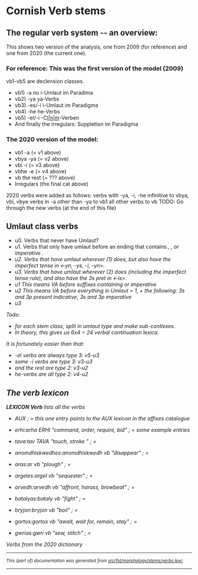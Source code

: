 
# Cornish Verb stems

## The regular verb system -- an overview:

This shows two version of the analysis, one from 2009 (for reference) and
one from 2020 (the current one).

### For reference: This was the first version of the model (2009)
vb1-vb5 are declension classes.
* vb1) -a     no i-Umlaut im Paradima
* vb2) -ya    ya-Verbs
* vb3) -es/-i i-Umlaut im Paradigma
* vb4) -he    he-Verbs
* vb5) -el/-i -C[l|n|m](r)-Verben
* And finally the irregulars: Suppletion im Paradigma

### The 2020 version of the model:
* vb1 -a     (= v1 above)
* vbya -ya   (= v2 above)
* vbi -i     (= v3 above)
* vbhe -e    (= v4 above)
* vb the rest (= ??? above)
* Irregulars (the final cat above)

2020 verbs were added as follows:
verbs with -ya, -i, -he infinitive to vbya, vbi, vbye
verbs in -a other than -ya to vb1
all other verbs to vb
TODO: Go through the new verbs (at the end of this file)

## Umlaut class verbs

* u0. Verbs that never have Umlaut?
* u1. Verbs that only have umlaut before an ending that contains <i>, <y>, <owgh> or imperative <ewgh>.
* u2. Verbs that have umlaut wherever (1) does, but also have the imperfect tense in <-yn, -ys, -i, -yn>.
* u3. Verbs that have umlaut wherever (2) does (including the imperfect tense rule), and also have the 3s pret in <-is>.
* u1 This means VA before suffixes containing <i y owgh> or imperative <ewgh>
* u2 This means VA before everything in Umlaut = 1, + the following: 3s and 3p present indicative, 3s and 3p imperative
* u3

Todo:
* for each stem class, split in umlaut type and make sub-contlexes.
* In theory, this gives us 6x4 = 24 verbal continuation lexica.

It is fortunately easier than that:
* -el verbs are always type 3: v5-u3
* some -i verbs are type 3: v3-u3
* and the rest are type 2: v3-u2
* he-verbs are all type 2: v4-u2

## The verb lexicon

**LEXICON Verb** lists all the verbs
* AUX ; = this one entry points to the AUX lexicon in the affixes catalogue

* erhi:arha ERHI "command, order, require, bid" ; = some example entries
* tava:tav TAVA "touch, stroke " ; = 
* anomdhiskwedhes:anomdhiskwedh vb "disappear" ; = 
* aras:ar vb "plough" ; = 
* argeles:argel vb "sequester" ; = 
* arvedh:arvedh vb "affront, harass, browbeat" ; = 
* batalyas:bataly vb "fight" ; = 
* bryjon:bryjon vb "boil" ; = 
* gortos:gortos vb "await, wait for, remain, stay" ; = 
* gwrias:gwri vb "sew, stitch" ; = 

Verbs from the 2020 dictionary

* * *

<small>This (part of) documentation was generated from [src/fst/morphology/stems/verbs.lexc](https://github.com/giellalt/lang-cor/blob/main/src/fst/morphology/stems/verbs.lexc)</small>

---

